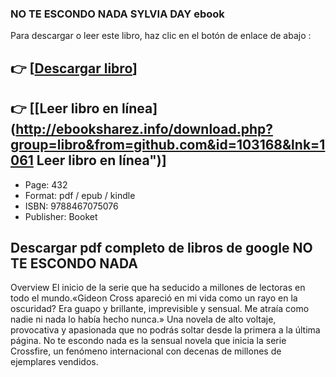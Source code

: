 ### NO TE ESCONDO NADA SYLVIA DAY ebook

Para descargar o leer este libro, haz clic en el botón de enlace de abajo :

## 👉  [**[Descargar libro](http://ebooksharez.info/download.php?group=libro&from=github.com&id=103168&lnk=1061 "Descargar libro")**]

## 👉  [**[Leer libro en línea](http://ebooksharez.info/download.php?group=libro&from=github.com&id=103168&lnk=1061 Leer libro en línea")**]




* Page: 432
* Format: pdf / epub / kindle
* ISBN: 9788467075076
* Publisher: Booket

## Descargar pdf completo de libros de google NO TE ESCONDO NADA

Overview
El inicio de la serie que ha seducido a millones de lectoras en todo el mundo.«Gideon Cross apareció en mi vida como un rayo en la oscuridad? Era guapo y brillante, imprevisible y sensual. Me atraía como nadie ni nada lo había hecho nunca.» Una novela de alto voltaje, provocativa y apasionada que no podrás soltar desde la primera a la última página. No te escondo nada es la sensual novela que inicia la serie Crossfire, un fenómeno internacional con decenas de millones de ejemplares vendidos.



